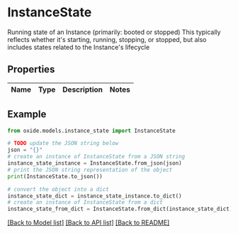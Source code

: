# InstanceState

Running state of an Instance (primarily: booted or stopped)  This typically reflects whether it's starting, running, stopping, or stopped, but also includes states related to the Instance's lifecycle

## Properties

Name | Type | Description | Notes
------------ | ------------- | ------------- | -------------

## Example

```python
from oxide.models.instance_state import InstanceState

# TODO update the JSON string below
json = "{}"
# create an instance of InstanceState from a JSON string
instance_state_instance = InstanceState.from_json(json)
# print the JSON string representation of the object
print(InstanceState.to_json())

# convert the object into a dict
instance_state_dict = instance_state_instance.to_dict()
# create an instance of InstanceState from a dict
instance_state_from_dict = InstanceState.from_dict(instance_state_dict)
```
[[Back to Model list]](../README.md#documentation-for-models) [[Back to API list]](../README.md#documentation-for-api-endpoints) [[Back to README]](../README.md)


